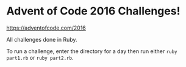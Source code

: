 # Advent of Code 2016 Challenges!

https://adventofcode.com/2016

All challenges done in Ruby.

To run a challenge, enter the directory for a day then run either `ruby part1.rb` or `ruby part2.rb`.
